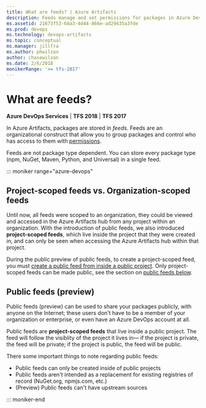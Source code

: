 ```yaml
---
title: What are feeds? | Azure Artifacts
description: Feeds manage and set permissions for packages in Azure DevOps Services or Team Foundation Server
ms.assetid: 21673f53-68a3-4d44-866e-ad29435a3fde
ms.prod: devops
ms.technology: devops-artifacts
ms.topic: conceptual
ms.manager: jillfra
ms.author: phwilson
author: chasewilson
ms.date: 2/6/2018
monikerRange: '>= tfs-2017'
---
```


# What are feeds?

**Azure DevOps Services** | **TFS 2018** | **TFS 2017**

In Azure Artifacts, packages are stored in *feeds*. Feeds are an organizational construct that allow you to group packages and control who has access to them with [permissions](../feeds/feed-permissions.md).

Feeds are not package type dependent. You can store every package type (npm, NuGet, Maven, Python, and Universal) in a single feed.

::: moniker range="azure-devops"

## Project-scoped feeds vs. Organization-scoped feeds

Until now, all feeds were scoped to an organization, they could be viewed and accessed in the Azure Artifacts hub from any project within an organization. With the introduction of public feeds, we also introduced **project-scoped feeds**, which live inside the project that they were created in, and can only be seen when accessing the Azure Artifacts hub within that project. 

During the public preview of public feeds, to create a project-scoped feed, you must [create a public feed from inside a public project](../tutorials/share-packages-publicly.md). Only project-scoped feeds can be made public, see the section on [public feeds below](#public-feeds-preview).

## Public feeds (preview)

Public feeds (preview) can be used to share your packages publicly, with anyone on the Internet; these users don't have to be a member of your organization or enterprise, or even have an Azure DevOps account at all. 

Public feeds are **project-scoped feeds** that live inside a public project. The feed will follow the visiblity of the project it lives in— if the project is private, the feed will be private; if the project is public, the feed will be public.

There some important things to note regarding public feeds:
* Public feeds can only be created inside of public projects
* Public feeds aren't intended as a replacement for existing registries of record (NuGet.org, npmjs.com, etc.)
* (Preview) Public feeds can't have upstream sources

::: moniker-end
